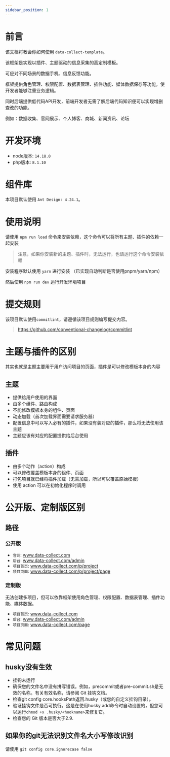 ```yaml
---
sidebar_position: 1
---
```


# 前言

该文档将教会你如何使用 `data-collect-template`。

该框架是实现以插件、主题驱动的信息采集的高定制模板。

可应对不同场景的数据手机、信息反馈功能。

框架提供角色管理、权限配置、数据表管理、插件功能、媒体数据保存等功能，使开发者能够注重业务逻辑。

同时后端提供低代码API开发，前端开发者无需了解后端代码知识便可以实现增删查改的功能。

例如：数据收集、官网展示、个人博客、商城、新闻资讯、论坛

# 开发环境

* node版本: `14.18.0`
* php版本: `8.1.10`

# 组件库

本项目默认使用 `Ant Design: 4.24.1`。

# 使用说明

请使用 `npm run load` 命令来安装依赖，这个命令可以将所有主题、插件的依赖一起安装

> 注意，如果你安装新的主题、插件时，无法运行，也请运行这个命令安装依赖

安装程序默认使用 `yarn` 进行安装 （已实现自动判断是否使用pnpm/yarn/npm）

然后使用 `npm run dev` 运行开发环境项目

# 提交规则

该项目默认使用`commitlint`，请遵循该项目规则编写提交内容。

> https://github.com/conventional-changelog/commitlint

# 主题与插件的区别

其实也就是主题主要用于用户访问项目的页面，插件是可以修改模板本身的内容

## 主题

* 提供给用户使用的界面
* 由多个组件、路由构成
* 不能修改模板本身的组件、页面
* 动态加载（首次加载界面需要请求服务器）
* 配置信息中可以写入必有的插件，如果没有装对应的插件，那么将无法使用该主题
* 主题应该有对应的配置提供给后台使用

## 插件

* 由多个动作（action）构成
* 可以修改覆盖模板本身的组件、页面
* 打包项目就已经将插件加载（无需加载，所以可以覆盖原始模板）
* 使用 action 可以在初始化程序时调用

# 公开版、定制版区别

## 路径

### 公开版

* `官网`: www.data-collect.com
* `后台`: www.data-collect.com/admin
* `项目首页`: www.data-collect.com/p/project
* `项目页面`: www.data-collect.com/p/project/page

### 定制版

无法创建多项目，但可以依靠框架使用角色管理、权限配置、数据表管理、插件功能、媒体数据。

* `项目首页`: www.data-collect.com
* `后台`: www.data-collect.com/admin
* `项目页面`: www.data-collect.com/page

# 常见问题

## husky没有生效

* 挂钩未运行
* 确保您的文件名中没有拼写错误。例如，precommit或者pre-commit.sh是无效的名称。有关有效名称，请参阅 Git 挂钩文档。
* 检查git config core.hooksPath返回.husky（或您的自定义挂钩目录）。
* 验证挂钩文件是否可执行。这是在使用husky add命令时自动设置的，但您可以运行`chmod +x .husky/<hookname>`来修复它。
* 检查您的 Git 版本是否大于2.9.

## 如果你的git无法识别文件名大小写修改识别

请使用 `git config core.ignorecase false`

